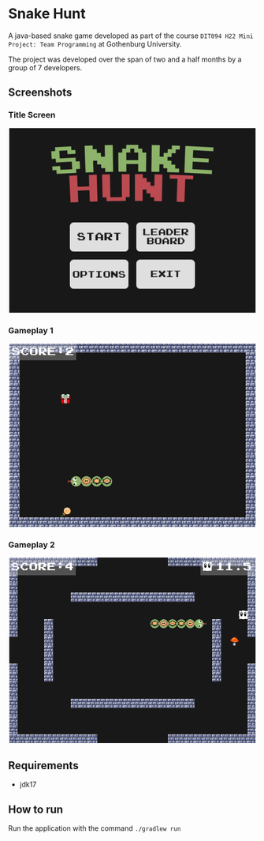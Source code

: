 # Snake Hunt

A java-based snake game developed as part of the course `DIT094 H22 Mini Project: Team Programming` at Gothenburg University.

The project was developed over the span of two and a half months by a group of 7 developers.

## Screenshots

### Title Screen
<p align='center'><img src='sh-screenshots\title_screen.png' width=500></p>

### Gameplay 1
<p align='center'><img src='sh-screenshots\sc_1.png' width=500></p>

### Gameplay 2
<p align='center'><img src='sh-screenshots\sc_2.png' width=500></p>


## Requirements

* jdk17

## How to run

Run the application with the command `./gradlew run`

